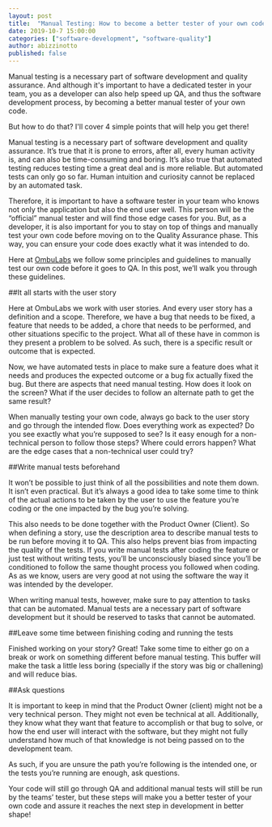 ```yaml
---
layout: post
title:  "Manual Testing: How to become a better tester of your own code"
date: 2019-10-7 15:00:00
categories: ["software-development", "software-quality"]
author: abizzinotto
published: false
---
```


Manual testing is a necessary part of software development and quality assurance. And although it's important to have a dedicated tester in your team, you as a developer can also help speed up QA, and thus the software development process, by becoming a better manual tester of your own code.

But how to do that? I'll cover 4 simple points that will help you get there!

<!--more-->

Manual testing is a necessary part of software development and quality assurance. It’s true that it is prone to errors, after all, every human activity is, and can also be time-consuming and boring. It’s also true that automated testing reduces testing time a great deal and is more reliable. But automated tests can only go so far. Human intuition and curiosity cannot be replaced by an automated task.

Therefore, it is important to have a software tester in your team who knows not only the application but also the end user well. This person will be the “official” manual tester and will find those edge cases for you. But, as a developer, it is also important for you to stay on top of things and manually test your own code before moving on to the Quality Assurance phase. This way, you can ensure your code does exactly what it was intended to do.

Here at [OmbuLabs](https://www.ombulabs.com) we follow some principles and guidelines to manually test our own code before it goes to QA. In this post, we’ll walk you through these guidelines.

##It all starts with the user story

Here at OmbuLabs we work with user stories. And every user story has a definition and a scope. Therefore, we have a bug that needs to be fixed, a feature that needs to be added, a chore that needs to be performed, and other situations specific to the project. What all of these have in common is they present a problem to be solved. As such, there is a specific result or outcome that is expected.

Now, we have automated tests in place to make sure a feature does what it needs and produces the expected outcome or a bug fix actually fixed the bug. But there are aspects that need manual testing. How does it look on the screen? What if the user decides to follow an alternate path to get the same result?

When manually testing your own code, always go back to the user story and go through the intended flow. Does everything work as expected? Do you see exactly what you’re supposed to see? Is it easy enough for a non-technical person to follow those steps? Where could errors happen? What are the edge cases that a non-technical user could try?

##Write manual tests beforehand

It won’t be possible to just think of all the possibilities and note them down. It isn’t even practical. But it’s always a good idea to take some time to think of the actual actions to be taken by the user to use the feature you’re coding or the one impacted by the bug you’re solving.

This also needs to be done together with the Product Owner (Client). So when defining a story, use the description area to describe manual tests to be run before moving it to QA. This also helps prevent bias from impacting the quality of the tests. If you write manual tests after coding the feature or just test without writing tests, you’ll be unconsciously biased since you’ll be conditioned to follow the same thought process you followed when coding. As as we know, users are very good at not using the software the way it was intended by the developer.

When writing manual tests, however, make sure to pay attention to tasks that can be automated. Manual tests are a necessary part of software development but it should be reserved to tasks that cannot be automated.

##Leave some time between finishing coding and running the tests

Finished working on your story? Great! Take some time to either go on a break or work on something different before manual testing. This buffer will make the task a little less boring (specially if the story was big or challening) and will reduce bias.

##Ask questions

It is important to keep in mind that the Product Owner (client) might not be a very technical person. They might not even be technical at all. Additionally, they know what they want that feature to accomplish or that bug to solve, or how the end user will interact with the software, but they might not fully understand how much of that knowledge is not being passed on to the development team.

As such, if you are unsure the path you’re following is the intended one, or the tests you’re running are enough, ask questions.

Your code will still go through QA and additional manual tests will still be run by the teams’ tester, but these steps will make you a better tester of your own code and assure it reaches the next step in development in better shape!
